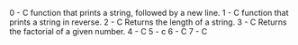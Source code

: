  
0 - C function that prints a string, followed by a new line.
1 - C function that prints a string in reverse.
2 - C Returns the length of a string. 
3 - C Returns the factorial of a given number.
4 - C 
5 - c 
6 - C 
7 - C 
